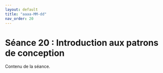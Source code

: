 ```yaml
---
layout: default
title: "aaaa-MM-dd"
nav_order: 20
---
```


# Séance 20 : Introduction aux patrons de conception

Contenu de la séance.

